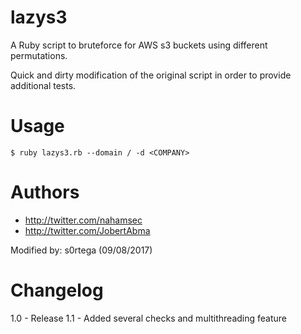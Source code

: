 # lazys3

A Ruby script to bruteforce for AWS s3 buckets using different permutations.

Quick and dirty modification of the original script in order to provide additional tests.

# Usage 

```
$ ruby lazys3.rb --domain / -d <COMPANY> 
```

# Authors
- http://twitter.com/nahamsec
- http://twitter.com/JobertAbma

Modified by: s0rtega (09/08/2017)

# Changelog 

1.0 - Release
1.1 - Added several checks and multithreading feature
